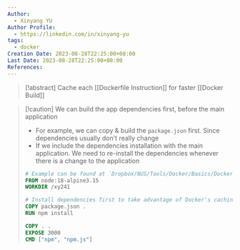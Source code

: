 ```yaml
---
Author:
  - Xinyang YU
Author Profile:
  - https://linkedin.com/in/xinyang-yu
tags:
  - docker
Creation Date: 2023-08-28T22:25:00+08:00
Last Date: 2023-08-28T22:25:00+08:00
References:
---
```

>[!abstract] Cache each [[Dockerfile Instruction]] for faster [[Docker Build]]

>[!caution] We can build the app dependencies first, before the main application
>- For example, we can copy & build the ``package.json`` first. Since dependencies usually don't really change
>- If we include the dependencies installation with the main application. We need to re-install the dependencies whenever there is a change to the application
>```Dockerfile
># Example can be found at `Dropbox/NUS/Tools/Docker/Basics/Docker Volume`
>FROM node:18-alpine3.15
>WORKDIR /xy241
>
># Install dependencies first to take advantage of Docker's caching
>COPY package.json .
>RUN npm install 
>
>COPY . .
>EXPOSE 3000
>CMD ["npm", "npm.js"]
>```